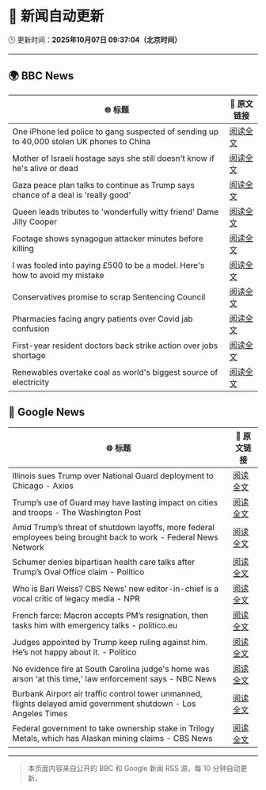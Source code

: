 # 🧠 新闻自动更新

🕒 更新时间：**2025年10月07日 09:37:04（北京时间）**

---

## 🌍 BBC News

| 🌐 标题 | 🔗 原文链接 |
|--------|-------------|
| One iPhone led police to gang suspected of sending up to 40,000 stolen UK phones to China | [阅读全文](https://www.bbc.com/news/articles/c20vlpwrzwdo?at_medium=RSS&at_campaign=rss) |
| Mother of Israeli hostage says she still doesn't know if he's alive or dead | [阅读全文](https://www.bbc.com/news/articles/c7840n4nwx8o?at_medium=RSS&at_campaign=rss) |
| Gaza peace plan talks to continue as Trump says chance of a deal is 'really good' | [阅读全文](https://www.bbc.com/news/articles/c708l7vgwywo?at_medium=RSS&at_campaign=rss) |
| Queen leads tributes to 'wonderfully witty friend' Dame Jilly Cooper | [阅读全文](https://www.bbc.com/news/articles/cr5q0dr47mlo?at_medium=RSS&at_campaign=rss) |
| Footage shows synagogue attacker minutes before killing | [阅读全文](https://www.bbc.com/news/articles/c62ne93n090o?at_medium=RSS&at_campaign=rss) |
| I was fooled into paying £500 to be a model. Here's how to avoid my mistake | [阅读全文](https://www.bbc.com/news/articles/ckg3w2n8nx7o?at_medium=RSS&at_campaign=rss) |
| Conservatives promise to scrap Sentencing Council | [阅读全文](https://www.bbc.com/news/articles/cn95w5jqyz0o?at_medium=RSS&at_campaign=rss) |
| Pharmacies facing angry patients over Covid jab confusion | [阅读全文](https://www.bbc.com/news/articles/cm28q5gqvppo?at_medium=RSS&at_campaign=rss) |
| First-year resident doctors back strike action over jobs shortage | [阅读全文](https://www.bbc.com/news/articles/cly147075p2o?at_medium=RSS&at_campaign=rss) |
| Renewables overtake coal as world's biggest source of electricity | [阅读全文](https://www.bbc.com/news/articles/cx2rz08en2po?at_medium=RSS&at_campaign=rss) |

## 📰 Google News

| 🌐 标题 | 🔗 原文链接 |
|--------|-------------|
| Illinois sues Trump over National Guard deployment to Chicago - Axios | [阅读全文](https://news.google.com/rss/articles/CBMiiAFBVV95cUxPUVhfLTJLLVpld2FXbFlueVlESHZzUGpmNkt4SXlCaHJ4cFFXZTVpWE54d3FwdVBEaG50eFB1TTZEamh5MFozUS15VFBWa2xoR0d3NG54TzZnS3VvYVFTck9xRVVJMmNVTi05Rl9kOUpRQ1NXU1BoTWF2THZ1VVRvNElfc0VkcFM3?oc=5) |
| Trump’s use of Guard may have lasting impact on cities and troops - The Washington Post | [阅读全文](https://news.google.com/rss/articles/CBMinwFBVV95cUxNQ0QzaEt4RTVhd0czanVzMFNoazRMVHhrYVNqODFPcDkwRXZFS1FlNTFCRDJsckxMRmVGc3FrNGVfTkJBVUZkZ3J1c2hEOFR6ckJHTHc2QV85U1kwZ3NLdXN1aXcyMVNyeWpScEp2UVBxclBkczZZNWFuT3VsV3BzZWJqajFzUDB4em9WTWkydFgyejYyTFVEZVl6OGhBbHc?oc=5) |
| Amid Trump’s threat of shutdown layoffs, more federal employees being brought back to work - Federal News Network | [阅读全文](https://news.google.com/rss/articles/CBMi4gFBVV95cUxNaFFIdGQ1cGNuNF80Z1N4Z0hYMjVrRTloZzQ3NlM1ZS1JUWEydzVoZFg3ZGx5dTlhNTB2bEFSS205UUVrQTEwR0s3cmkyNk9IZkdkanFwdjB1TmVTcDl4dTN6Njh1ZmNKQzlId0tsTTIxQngyMy1kemFwT3Q2VXBvRWxOWE5FdW54WFZ2LUNIbjIxdlg5Y1VOTUQ3cHB5a2dtRVhtYlpIQUZKSzBLQlVDM3BJa1NubFdZM2VsRnYtN2dPUVJnV2VUOENvMkhmbkNVQ1E1YVlHZy1WbmttRWV2bWh3?oc=5) |
| Schumer denies bipartisan health care talks after Trump’s Oval Office claim - Politico | [阅读全文](https://news.google.com/rss/articles/CBMioAFBVV95cUxOU1V6dlh3RHJzNll6bkZ0T0w5c3V1NEhxWmdZaEozOFJuQkdIN0xrSEpIV3NqdkF4WUNsbWNBOFhkRDBiMjY3bmloTHVzU1dVNnFTNU45bExJSmptTDhIY0lmeFhzNjl6Z0xsbjBHSVF4ZzVTWkxMS0pZQXA1ZlM5QmZOeDRGNzA1MEg0bGgxdXBtRDZ4dVZWbHh5cG42am5o?oc=5) |
| Who is Bari Weiss? CBS News' new editor-in-chief is a vocal critic of legacy media - NPR | [阅读全文](https://news.google.com/rss/articles/CBMigAFBVV95cUxQNGJXUkhOTFpua09QTHdDN0Q4NTdnTU9HVTFLbFZPak95WFoyYlhUTklhLThCWG81dlZCYlVYbE5tU1VBWEprcTV0ZmhLT1R5c3JCSEJLdWRqLWl5QzlpUjN5OVFOMlozSThEdkNlLTlQcTNPc3V6TmRPSkxkOTZBdg?oc=5) |
| French farce: Macron accepts PM’s resignation, then tasks him with emergency talks - politico.eu | [阅读全文](https://news.google.com/rss/articles/CBMiuwFBVV95cUxNYkVrdG5JMU15YXhCQjVEVGxockJtZFVYRExhSF9PdGNxbTFmeXRKQXZjSURGY2hZMm5YaXppZUZMd0RQVG1BZXpNWWZrM2plMVF4OUxNX0lTaWE2QnR1Zm1GRmJ0bEg0Tk5yeGM4bnhaRDRDcFBTVFhlcHBZM1RueU5HajBaaDBUbXFuRW1TT05pYkZOYllFM1lwNkZxNlljVENyWXNJOVExemxpRlMwMWlIVVZnWmxFX09F?oc=5) |
| Judges appointed by Trump keep ruling against him. He’s not happy about it. - Politico | [阅读全文](https://news.google.com/rss/articles/CBMiiAFBVV95cUxPcy1xbkh4QUFFaGZGSi1ySHJoemNqZGJUb1ZCM3RFTzQ1UHZuNVkwT3ZfLXMyRVRwN0JSeTU5M3pSSzlSZGZoR2hqTjRJM1NxZkdiOXptVlJ0ejc2UzlSdHQ2LUVpYTBqczR1Z3k3d0lacUpYdzBUTUhQV3Qxb3BMX2Y4X3NBLTBq?oc=5) |
| No evidence fire at South Carolina judge's home was arson 'at this time,' law enforcement says - NBC News | [阅读全文](https://news.google.com/rss/articles/CBMizAFBVV95cUxQMU91RGF0Wmh5Vm90Ym5vVnpkbFQ1XzMwcjFqY0wyVzFEZmlScFN2bDFxSV9nblV2OXJ3MXplV21QU3kwd2JJbXZSTXY2bDhQSjZZNnoxay1jZ1N6dThJTTlzMnh4Q2hURDdjaEZybk5BQkRESlgtNzY0M1ZHQXRCOWRFamtGMWFuVmh4Rk9FeDNVMzV5NlpfUkEzb1lUSUJ1dFYyM0I4bjJOV2dWd0lpaGdXVEFVYkFWUmxLdlc5THBUZnowSlVQMFdXVnDSAVZBVV95cUxQbWxjNDVHYXk0RkNSRl85bDNKN0F4aVdRNTA1YlJxNDVlUlhYRl9VQVJrNWRuUGNfU0ZFcGVnOTNtMEJZLUNkVUQxRXdDR0ZpZkxLSWZudw?oc=5) |
| Burbank Airport air traffic control tower unmanned, flights delayed amid government shutdown - Los Angeles Times | [阅读全文](https://news.google.com/rss/articles/CBMi1gFBVV95cUxNT0tURFZpaHk3N2tBbHRYWWxVS3N3d0pPYndzNF9EZ1N1dlZtQjh6WTZTanFwQUVXS0huVGRLM2VScjlfTkd5QnhuRzBqQUY5NWhqYUxwc05YQXp3X0R3alRyaFBIVzg1bWpCZmp1cTZYTWM3SW9RYnlrcVJDSktOV3k1VkU2RFdiQ0ZiM3JQVk9OT2x0dVlUUk5YWXJBMVRtOVlKLWRCbWk3UnBxakx6MUtpcWo4dldoYnBLNjhnOGptcjFQZWMtc3Etb3o1em9UcW5PUDJ3?oc=5) |
| Federal government to take ownership stake in Trilogy Metals, which has Alaskan mining claims - CBS News | [阅读全文](https://news.google.com/rss/articles/CBMiekFVX3lxTE4tTkxFZGVPVFN1UDc5bDBpVkhSN04yUUJCU2NDMEtPWEhiaTNGVUMwaGZqTkNNNDRjUTlMd3UyLTFFM2YwVVZvQWR1UktOVWlqX0RIaHpodFRQRlhnVVA2RWhHa29tLU1LVFZIaWlSZDZVekUtS25PbVdn0gF_QVVfeXFMTXdTQl9LLVFlLWlKYmg0N2lMYVNWLXR0OUNhbF9LOGNnTnBNem5lTnlIVF9RZmhuSTBlZHJyNGFzWjIySmlWd3p5bFZWQUNtVWpWNFFiOHBNeEJWUl9uWnItTjlXX3RJT0RmcUlIY3FSaUZsZXRUckppeUV2M1pvVQ?oc=5) |

---
> 本页面内容来自公开的 BBC 和 Google 新闻 RSS 源，每 10 分钟自动更新。